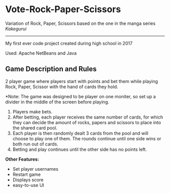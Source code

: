 # Vote-Rock-Paper-Scissors

Variation of Rock, Paper, Scissors based on the one in the manga series *Kakegurui* 

-----------
My first ever code project created during high school in 2017

Used: Apache NetBeans and Java

Game Description and Rules
-----------
2 player game where players start with points and bet them while playing Rock, Paper, Scissor with the hand of cards they hold. 

*Note: The game was designed to be player on one moniter, so set up a divider in the middle of the screen before playing.

1. Players make bets.
2. After betting, each player receives the same number of cards, for which they can decide the amount of rocks, papers and scissors to place into the shared card pool.
3. Each player is then randomly dealt 3 cards from the pool and will choose to play one of them. The rounds continue until one side wins or both run out of cards.
4. Betting and play continues until the other side has no points left.

**Other Features:**
- Set player usernames
- Restart game
- Displays score
- easy-to-use UI
